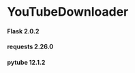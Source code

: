 # YouTubeDownloader
<h4>Flask                        2.0.2</h4>
<h4>requests                     2.26.0</h4>
<h4>pytube                       12.1.2</h4>
